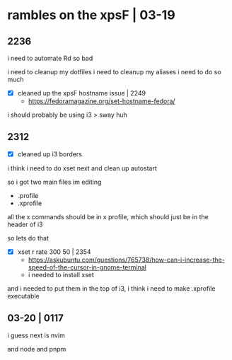 # rambles on the xpsF | 03-19

## 2236

i need to automate Rd so bad

i need to cleanup my dotfiles
i need to cleanup my aliases
i need to do so much

- [x] cleaned up the xpsF hostname issue | 2249
  - https://fedoramagazine.org/set-hostname-fedora/

i should probably be using i3 > sway huh

## 2312

- [x] cleaned up i3 borders

i think i need to do xset next
and clean up autostart

so i got two main files im editing

- .profile
- .xprofile

all the x commands should be in x profile, 
which should just be in the header of i3

so lets do that

- [x] xset r rate 300 50 | 2354
  - https://askubuntu.com/questions/765738/how-can-i-increase-the-speed-of-the-cursor-in-gnome-terminal
  - i needed to install xset

and i needed to put them in the top of i3,
i think i need to make .xprofile executable

## 03-20 | 0117

i guess next is nvim

and node and pnpm































